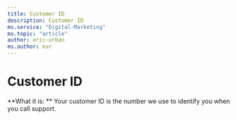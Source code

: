 ```yaml
---
title: Customer ID
description: Customer ID
ms.service: "Digital-Marketing"
ms.topic: "article"
author: eric-urban
ms.author: eur
---
```


# Customer ID

**What it is: ** Your customer ID is the number we use to identify you when you call support.


